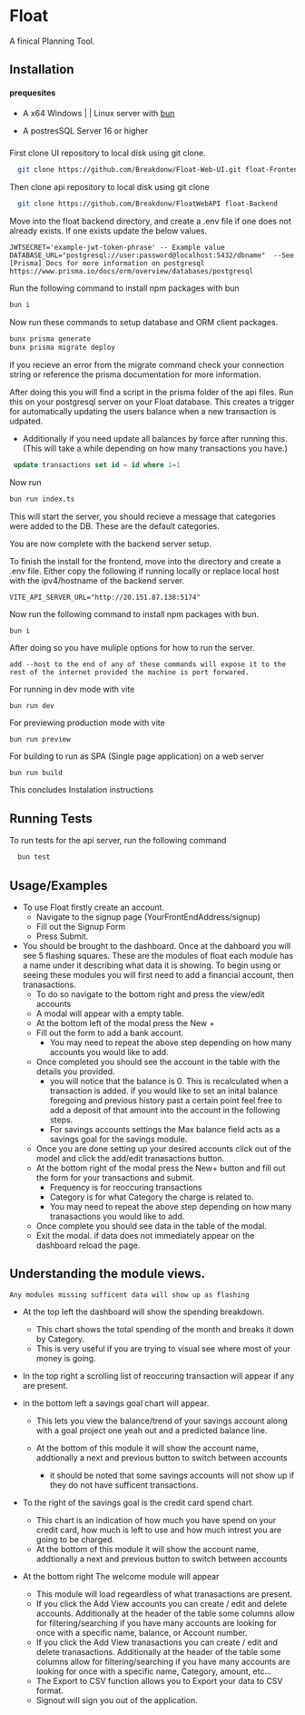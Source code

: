 
# Float

A finical Planning Tool.









## Installation

#### prequesites 

- A x64 Windows | | Linux server with [bun](http://bun.sh/)

- A postresSQL Server 16 or higher

###

First clone UI repository to local disk using git clone. 

```bash
  git clone https://github.com/Breakdonw/Float-Web-UI.git float-Frontend
```

Then clone api repository to local disk using git clone

```bash
  git clone https://github.com/Breakdonw/FloatWebAPI float-Backend
```

Move into the float backend directory, and create a .env file if one does not already exists. If one exists update the below values.

```prisma
JWTSECRET='example-jwt-token-phrase' -- Example value 
DATABASE_URL="postgresql://user:password@localhost:5432/dbname"  --See [Prisma] Docs for more information on postgresql https://www.prisma.io/docs/orm/overview/databases/postgresql
```

Run the following command to install npm packages with bun
```bash
bun i
```

Now run these commands to setup database and ORM client packages.
```bash
bunx prisma generate
bunx prisma migrate deploy
```
if you recieve an error from the migrate command check your connection string or reference the prisma documentation for more information.

After doing this you will find a script in the prisma folder of the api files. Run this on your postgresql server on your Float database. This creates a trigger for automatically updating the users balance when a new transaction is udpated.

- Additionally if you need update all balances by force after running this. (This will take a while depending on how many transactions you have.)
```SQL
 update transactions set id = id where 1=1
```
Now run
```bash
bun run index.ts
```
This will start the server, you should recieve a message that categories were added to the DB. These are the default categories. 

You are now complete with the backend server setup.

To finish the install for the frontend, move into the directory and create a .env file. Either copy the following if running locally or replace local host with the ipv4/hostname of the backend server.
```env
VITE_API_SERVER_URL="http://20.151.87.138:5174"

```

Now run the following command to install npm packages with bun.
```
bun i
```

After doing so you have muliple options for how to run the server. 

```
add --host to the end of any of these commands will expose it to the rest of the internet provided the machine is port forwared.
```

For running in dev mode with vite 
```bash
bun run dev
```

For previewing production mode with vite
```
bun run preview 
```

For building to run as SPA (Single page application) on a web server 
```
bun run build
```

This concludes Instalation instructions




## Running Tests

To run tests for the api server, run the following command

```bash
  bun test
```


## Usage/Examples

* To use Float firstly create an account.
    - Navigate to the signup page (YourFrontEndAddress/signup)
    - Fill out the Signup Form
    - Press Submit.
* You should be brought to the dashboard. Once at the dahboard you will see 5 flashing squares. These are the modules of float each module has a name under it describing what data it is showing. To begin using or seeing these modules you will first need to add a financial account, then tranasactions.
    - To do so navigate to the bottom right and press the view/edit accounts
    - A modal will appear with a empty table. 
    - At the bottom left of the modal press the New + 
    - Fill out the form to add a bank account.
        - You may need to repeat the above step depending on how many accounts you would like to add.
    - Once completed you should see the account in the table with the details you provided.
        - you will notice that the balance is 0. This is recalculated when a transaction is added. if you would like to set an inital balance foregoing and previous history past a certain point feel free to add a deposit of that amount into the account in the following steps.
        - For savings accounts settings the Max balance field acts as a savings goal for the savings module.
    - Once you are done setting up your desired accounts click out of the model and click the add/edit tranasactions button.
    - At the bottom right of the modal press the New+ button and fill out the form for your transactions and submit.
        - Frequency is for reoccuring transactions
        - Category is for what Category the charge is related to.
        -  You may need to repeat the above step depending on how many tranasactions you would like to add.
    - Once complete you should see data in the table of the modal.
    - Exit the modal. if data does not immediately appear on the dashboard reload the page.

## Understanding the module views.
```
Any modules missing sufficent data will show up as flashing 
```
- At the top left the dashboard will show the spending breakdown.
    - This chart shows the total spending of the month and breaks it down by Category.
    - This is very useful if you are trying to visual see where most of your money is going.

- In the top right a scrolling list of reoccuring transaction will appear if any are present.


- in the bottom left a savings goal chart will appear. 
    - This lets you view the balance/trend of your savings account along with a goal project one yeah out and a predicted balance line.

    - At the bottom of this module it will show the account name, addtionally a next and previous button to switch between accounts
        - it should be noted that some savings accounts will not show up if they do not have sufficent transactions.

- To the right of the savings goal is the credit card spend chart.
    - This chart is an indication of how much you have spend on your credit card, how much is left to use and how much intrest you are going to be charged.
    - At the bottom of this module it will show the account name, addtionally a next and previous button to switch between accounts

- At the bottom right The welcome module will appear
    - This module will load regeardless of what tranasactions are present.
    - If you click the Add View accounts you can create / edit and delete accounts. Additionally at the header of the table some columns allow for filtering/searching if you have many accounts are looking for once with a specific name, balance, or Account number.
    - If you click the Add View tranasactions you can create / edit and delete tranasactions. Additionally at the header of the table some columns allow for filtering/searching if you have many accounts are looking for once with a specific name, Category, amount, etc...
    - The Export to CSV function allows you to Export your data to CSV format.
    - Signout will sign you out of the application.
    



